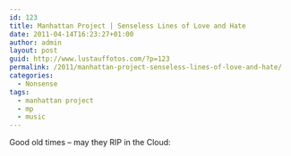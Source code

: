 ```yaml
---
id: 123
title: Manhattan Project | Senseless Lines of Love and Hate
date: 2011-04-14T16:23:27+01:00
author: admin
layout: post
guid: http://www.lustauffotos.com/?p=123
permalink: /2011/manhattan-project-senseless-lines-of-love-and-hate/
categories:
  - Nonsense
tags:
  - manhattan project
  - mp
  - music
---
```

Good old times &#8211; may they RIP in the Cloud: